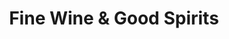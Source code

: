 ---
title: "Fine Wine & Good Spirits"
url: /pittsburgh/fine-wine-and-good-spirits-brighton-road/
shop: alcohol
---
